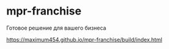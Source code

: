 # mpr-franchise
Готовое решение  для вашего бизнеса

https://maximum454.github.io/mpr-franchise/build/index.html
